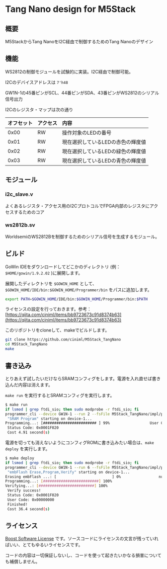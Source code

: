 # Tang Nano design for M5Stack

## 概要

M5StackからTang NanoをI2C経由で制御するためのTang Nanoのデザイン

## 機能

WS2812の制御モジュールを試験的に実装。I2C経由で制御可能。

I2Cのデバイスアドレスは `7'h48`

GW1N-1の45番ピンがSCL、44番ピンがSDA、43番ピンがWS2812のシリアル信号出力

I2Cのレジスタ・マップは次の通り

| オフセット | アクセス | 内容 |
|:---|:---|:---|
| 0x00 | RW | 操作対象のLEDの番号 |
| 0x01 | RW | 現在選択しているLEDの赤色の輝度値 |
| 0x02 | RW | 現在選択しているLEDの緑色の輝度値 |
| 0x03 | RW | 現在選択しているLEDの青色の輝度値 |

## モジュール

### i2c_slave.v

よくあるレジスタ・アクセス用のI2CプロトコルでFPGA内部のレジスタにアクセスするためのコア

### ws2812b.sv

WorldsemiのWS2812Bを制御するためのシリアル信号を生成するモジュール。

## ビルド

GoWin IDEをダウンロードしてどこかのディレクトリ (例：`$HOME/gowin/1.9.2.02` )に展開します。

展開したディレクトリを `$GOWIN_HOME` として、 `$GOWIN_HOME/IDE/bin:$GOWIN_HOME/Programmer/bin` をパスに追加します。

```bash
export PATH=$GOWIN_HOME/IDE/bin:$GOWIN_HOME/Programmer/bin:$PATH
```

ライセンスの設定を行っておきます。参考：[https://qiita.com/ciniml/items/bb9723673c91d8374b63](https://qiita.com/ciniml/items/bb9723673c91d8374b63)

このリポジトリをcloneして、makeでビルドします。

```bash
git clone https://github.com/ciniml/M5Stack_TangNano
cd M5Stack_TangNano
make
```

## 書き込み

とりあえず試したいだけならSRAMコンフィグをします。電源を入れ直せば書き込んだ内容は消えます。

`make run` を実行するとSRAMコンフィグを実行します。

```bash
$ make run
if lsmod | grep ftdi_sio; then sudo modprobe -r ftdi_sio; fi
programmer_cli --device GW1N-1 --run 2 --fsFile M5Stack_TangNano/impl/pnr/M5Stack_TangNano.fs
 "SRAM Program" starting on device-1...
Programming...: [######################## ] 99%                  User Code: 0x00000000
 Status Code: 0x0001F020
 Cost 4.91 second(s)
```

電源を切っても消えないようにコンフィグROMに書き込みたい場合は、`make deploy` を実行します。

```bash
$ make deploy
if lsmod | grep ftdi_sio; then sudo modprobe -r ftdi_sio; fi
programmer_cli --device GW1N-1 --run 6 --fsFile M5Stack_TangNano/impl/pnr/M5Stack_TangNano.fs
 "embFlash Erase,Program,Verify" starting on device-1...
Erasing embFlash ...: [                         ] 0%                 number addresses of data:332
Programming...: [#########################] 100%
Verifying...: [#########################] 100%
 Verify success!
 Status Code: 0x0001F020
 User Code: 0x00000000
 Finished!
 Cost 36.4 second(s)
```

## ライセンス

[Boost Software License](https://www.boost.org/LICENSE_1_0.txt) です。ソースコードにライセンスの文言が残っていればいい、とてもゆるいライセンスです。

コードの内容は一切保証しないし、コードを使って起きたいかなる損害についても補償しません。
